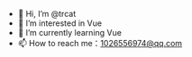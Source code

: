 - 👋 Hi, I’m @trcat
- 👀 I’m interested in Vue
- 🌱 I’m currently learning Vue
- 📫 How to reach me：1026556974@qq.com

<!---
trcat/trcat is a ✨ special ✨ repository because its `README.md` (this file) appears on your GitHub profile.
You can click the Preview link to take a look at your changes.
--->
